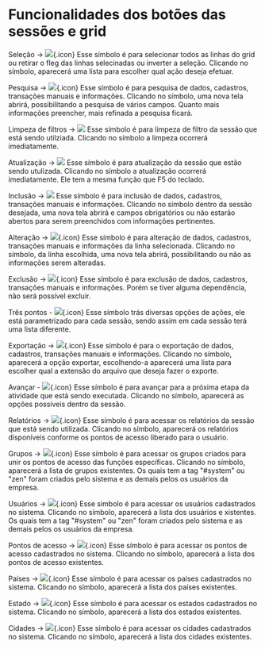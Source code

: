 # Funcionalidades dos botões das sessões e grid

Seleção → ![](https://static.zenerp.app.br/icons/selection.svg){.icon}
Esse símbolo é para selecionar todos as linhas do grid ou retirar o fleg das linhas selecinadas ou inverter a seleção.
Clicando no símbolo, aparecerá uma lista para escolher qual ação deseja efetuar.

Pesquisa → ![](https://static.zenerp.app.br/icons/action-search.svg){.icon}
Esse símbolo é para pesquisa de dados, cadastros, transações manuais e informações.
Clicando no símbolo, uma nova tela abrirá, possibilitando a pesquisa de vários campos. Quanto mais informações preencher, mais refinada a pesquisa ficará.

Limpeza de filtros → ![](https://static.zenerp.app.br/icons/action-erase.svg)
Esse símbolo é para limpeza de filtro da sessão que está sendo utilziada. 
Clicando no símbolo a limpeza ocorrerá imediatamente.

Atualização → ![](https://static.zenerp.app.br/icons/action-refresh.svg)
Esse símbolo é para atualização da sessão que estão sendo utulizada. 
Clicando no símbolo a atualização ocorrerá imediatamente. Ele tem a mesma função que F5 do teclado.

Inclusão → ![](https://static.zenerp.app.br/icons/action-create.svg)
Esse símbolo é para inclusão de dados, cadastros, transações manuais e informações.
Clicando no símbolo dentro da sessão desejada, uma nova tela abrirá e campos obrigatórios ou não estarão abertos para serem preenchidos com informações pertinentes.

Alteração → ![](https://static.zenerp.app.br/icons/action-update.svg){.icon}
Esse símbolo é para alteração de dados, cadastros, transações manuais e informações da linha selecionada.
Clicando no símbolo, da linha escolhida, uma nova tela abrirá, possibilitando ou não as informações serem alteradas.

Exclusão → ![](https://static.zenerp.app.br/icons/action-delete.svg){.icon}
Esse símbolo é para exclusão de dados, cadastros, transações manuais e informações.
Porém se tiver alguma dependência, não será possível excluir.

Três pontos - ![](https://static.zenerp.app.br/icons/action-more.svg){.icon}
Esse símbolo trás diversas opções de ações, ele está parametrizado para cada sessão, sendo assim em cada sessão terá uma lista diferente.

Exportação → ![](https://static.zenerp.app.br/icons/action-export.svg){.icon}
Esse símbolo é para o exportação de dados, cadastros, transações manuais e informações.
Clicando no símbolo, aparecerá a opção exportar, escolhendo-a aparecerá uma lista para escolher qual a extensão do arquivo que deseja fazer o exporte.

Avançar - ![](https://static.zenerp.app.br/icons/action-next.svg){.icon}
Esse símbolo é para avançar para a próxima etapa da atividade que está sendo executada.
Clicando no símbolo, aparecerá as opções possiveis dentro da sessão. 


Relatórios → ![](https://static.zenerp.app.br/icons/report.svg){.icon}
Esse símbolo é para acessar os relatórios da sessão que está sendo utilizada.
Clicando no símbolo, aparecerá os relatórios disponíveis conforme os pontos de acesso liberado para o usuário.

Grupos → ![](https://static.zenerp.app.br/icons//system/security/group.svg){.icon}
Esse símbolo é para acessar os grupos criados para unir os pontos de acesso das funções específicas.
Clicando no símbolo, aparecerá a lista de grupos existentes. 
Os quais tem a tag "#system" ou "zen" foram criados pelo sistema e as demais pelos os usuários da empresa.

Usuários → ![](https://static.zenerp.app.br/icons//system/security/user.svg){.icon}
Esse símbolo é para acessar os usuários cadastrados no sistema.
Clicando no símbolo, aparecerá a lista dos usuários e xistentes. 
Os quais tem a tag "#system" ou "zen" foram criados pelo sistema e as demais pelos os usuários da empresa.

Pontos de acesso → ![](https://static.zenerp.app.br/icons//system/security/accessPoint.svg){.icon}
Esse símbolo é para acessar os pontos de acesso cadastrados no sistema.
Clicando no símbolo, aparecerá a lista dos pontos de acesso existentes. 

Países → ![](https://static.zenerp.app.br/icons/catalog/location/country.svg){.icon}
Esse símbolo é para acessar os países cadastrados no sistema.
Clicando no símbolo, aparecerá a lista dos países existentes.

Estado → ![](https://static.zenerp.app.br/icons/catalog/location/state.svg){.icon}
Esse símbolo é para acessar os estados cadastrados no sistema.
Clicando no símbolo, aparecerá a lista dos estados existentes.

Cidades → ![](https://static.zenerp.app.br/icons/catalog/location/city.svg){.icon}
Esse símbolo é para acessar os cidades cadastrados no sistema.
Clicando no símbolo, aparecerá a lista dos cidades existentes.
